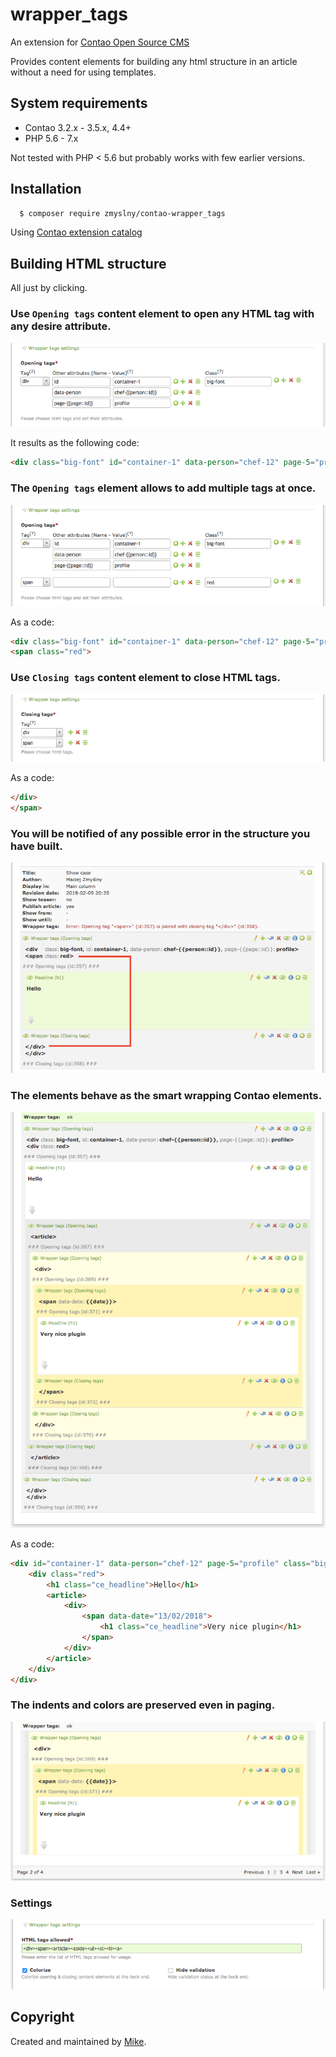 wrapper_tags 
===============================
An extension for [Contao Open Source CMS](https://contao.org/en/)
 
Provides content elements for building any html structure in an article without a need for using templates.

## System requirements
- Contao 3.2.x - 3.5.x, 4.4+
- PHP 5.6 - 7.x 

Not tested with PHP &lt; 5.6 but probably works with few earlier versions.


## Installation

```bash
  $ composer require zmyslny/contao-wrapper_tags
```
Using [Contao extension catalog](https://contao.org/en/extension-list/view/wrapper_tags.20000009.en.html "Contao extension catalog")


## Building HTML structure

All just by clicking.

### Use `Opening tags` content element to open any HTML tag with any desire attribute.

![Opening tags](docs/wrapper_tags-opening.png "Opening tags")

It results as the following code:

```html
<div class="big-font" id="container-1" data-person="chef-12" page-5="profile">
```

### The `Opening tags` element allows to add multiple tags at once.

![Opening tags](docs/wrapper_tags-opening_multi.png "Opening tags")

As a code:

```html
<div class="big-font" id="container-1" data-person="chef-12" page-5="profile">
<span class="red">
```

### Use `Closing tags` content element to close HTML tags.

![Closing tags](docs/wrapper_tags-closing.png "Closing tags")

As a code:

```html
</div>
</span>
```

### You will be notified of any possible error in the structure you have built.

![Show case with error](docs/error.png "Show case with error")

### The elements behave as the smart wrapping Contao elements.

![Show case with Bootstrap](docs/show-case.png "Show case with Bootstrap")

As a code:

```html
<div id="container-1" data-person="chef-12" page-5="profile" class="big-font">
    <div class="red">
        <h1 class="ce_headline">Hello</h1>
        <article>
            <div>
                <span data-date="13/02/2018">
                    <h1 class="ce_headline">Very nice plugin</h1>
                </span>
            </div>
        </article>
    </div>
</div>
```

### The indents and colors are preserved even in paging.
![Paging](docs/paging.png "Paging")

### Settings
![Settings](docs/tl_settings.png "Settings")

## Copyright
Created and maintained by [Mike](http://contao-developer.pl).
